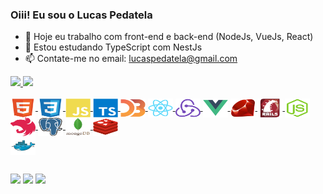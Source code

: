 ### Oiii! Eu sou o Lucas Pedatela

- 🔭 Hoje eu trabalho com front-end e back-end (NodeJs, VueJs, React)
- 🌱 Estou estudando TypeScript com NestJs
- 📫 Contate-me no email: lucaspedatela@gmail.com


 <div>
  <a href="https://github.com/Pedatala">
  <img height="180em" src="https://github-readme-stats.vercel.app/api?username=pedatela&show_icons=true&theme=tokyonight&include_all_commits=true&count_private=true"/>
  <img height="180em" src="https://github-readme-stats.vercel.app/api/top-langs/?username=pedatela&layout=compact&langs_count=7&theme=tokyonight"/>
</div>
<div style="display: inline_block"><br>
 <img align="center" alt="Pedatela-HTML" height="30" width="40" src="https://raw.githubusercontent.com/devicons/devicon/master/icons/html5/html5-original.svg">
  <img align="center" alt="Pedatela-CSS" height="30" width="40" src="https://raw.githubusercontent.com/devicons/devicon/master/icons/css3/css3-original.svg">
  <img align="center" alt="-Pedatela-Js" height="30" width="40" src="https://raw.githubusercontent.com/devicons/devicon/master/icons/javascript/javascript-plain.svg">
  <img align="center" alt="Pedatela-Ts" height="30" width="40" src="https://raw.githubusercontent.com/devicons/devicon/master/icons/typescript/typescript-plain.svg">
  <img align="center" alt="Pedatela-D3" height="30" width="40" src="https://raw.githubusercontent.com/devicons/devicon/master/icons/d3js/d3js-original.svg">
  <img align="center" alt="Pedatela-React" height="30" width="40" src="https://raw.githubusercontent.com/devicons/devicon/master/icons/react/react-original.svg">
   <img align="center" alt="Pedatela-Redux" height="30" width="40" src="https://raw.githubusercontent.com/devicons/devicon/master/icons/redux/redux-original.svg">
   <img align="center" alt="Pedatela-VueJs" height="30" width="40" src="https://raw.githubusercontent.com/devicons/devicon/master/icons/vuejs/vuejs-original.svg">
  <img align="center" alt="Pedatela-Ruby" height="30" width="40" src="https://raw.githubusercontent.com/devicons/devicon/master/icons/ruby/ruby-original.svg">
   <img align="center" alt="Pedatela-Rails" height="30" width="40" src="https://raw.githubusercontent.com/devicons/devicon/master/icons/rails/rails-original-wordmark.svg">
 <img align="center" alt="Pedatela-NodeJS" height="30" width="40" src="https://raw.githubusercontent.com/devicons/devicon/master/icons/nodejs/nodejs-original.svg">
 <img align="center" alt="Pedatela-NestJS" height="30" width="40" src="https://raw.githubusercontent.com/devicons/devicon/master/icons/nestjs/nestjs-plain.svg">
  <img align="center" alt="Pedatela-Postgres" height="30" width="40" src="https://raw.githubusercontent.com/devicons/devicon/master/icons/postgresql/postgresql-original.svg">
   <img align="center" alt="Pedatela-MongoDB" height="30" width="40" src="https://raw.githubusercontent.com/devicons/devicon/master/icons/mongodb/mongodb-original-wordmark.svg">

 <img align="center" alt="Pedatela-Redis" height="30" width="40" src="https://raw.githubusercontent.com/devicons/devicon/master/icons/redis/redis-original.svg">
</div>
  <img align="center" alt="Pedatela-Docker" height="30" width="40" src="https://raw.githubusercontent.com/devicons/devicon/master/icons/docker/docker-original.svg">
</div>

  ##
 
<div> 
  <a href = "mailto:lucaspedatela@gmail.com"><img src="https://img.shields.io/badge/-Gmail-%23333?style=for-the-badge&logo=gmail&logoColor=white" target="_blank"></a>
  <a href="https://www.linkedin.com/in/pedatela/" target="_blank"><img src="https://img.shields.io/badge/-LinkedIn-%230077B5?style=for-the-badge&logo=linkedin&logoColor=white" target="_blank"></a>
  <a href="https://gitlab.com/pedatela" target="_blank"><img src="https://img.shields.io/badge/GitLab-330F63?style=for-the-badge&logo=gitlab&logoColor=white" target="_blank"></a> 
</div>
